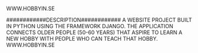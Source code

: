 WWW.HOBBYIN.SE

############DESCRIPTION############
A WEBSITE PROJECT BUILT IN PYTHON USING THE FRAMEWORK DJANGO.
THE APPLICATION CONNECTS OLDER PEOPLE (50-60 YEARS) THAT ASPIRE TO LEARN A NEW HOBBY WITH PEOPLE WHO CAN TEACH THAT HOBBY.
WWW.HOBBYIN.SE
